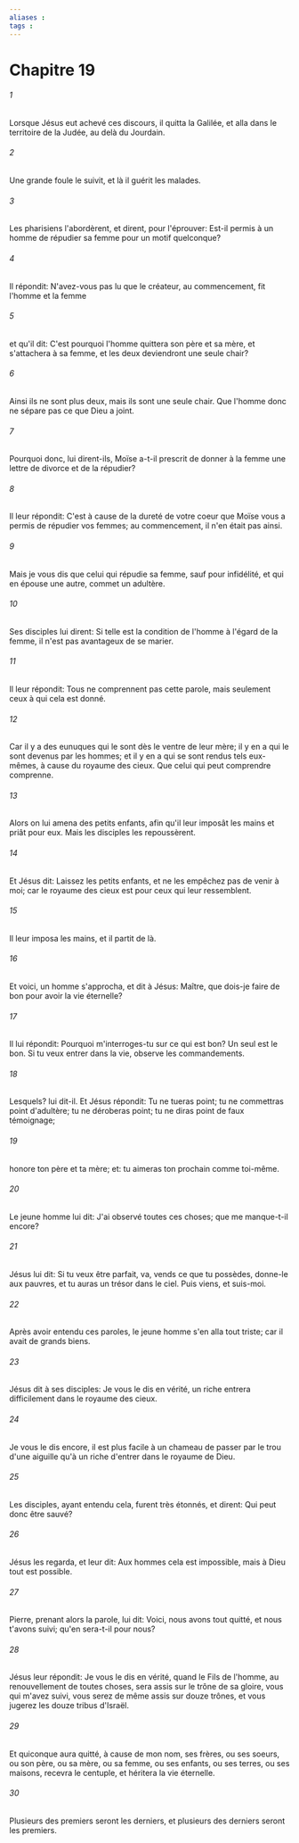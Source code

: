 ```yaml
---
aliases : 
tags : 
---
```


# Chapitre 19

###### 1
Lorsque Jésus eut achevé ces discours, il quitta la Galilée, et alla dans le territoire de la Judée, au delà du Jourdain.
###### 2
Une grande foule le suivit, et là il guérit les malades.
###### 3
Les pharisiens l'abordèrent, et dirent, pour l'éprouver: Est-il permis à un homme de répudier sa femme pour un motif quelconque?
###### 4
Il répondit: N'avez-vous pas lu que le créateur, au commencement, fit l'homme et la femme
###### 5
et qu'il dit: C'est pourquoi l'homme quittera son père et sa mère, et s'attachera à sa femme, et les deux deviendront une seule chair?
###### 6
Ainsi ils ne sont plus deux, mais ils sont une seule chair. Que l'homme donc ne sépare pas ce que Dieu a joint.
###### 7
Pourquoi donc, lui dirent-ils, Moïse a-t-il prescrit de donner à la femme une lettre de divorce et de la répudier?
###### 8
Il leur répondit: C'est à cause de la dureté de votre coeur que Moïse vous a permis de répudier vos femmes; au commencement, il n'en était pas ainsi.
###### 9
Mais je vous dis que celui qui répudie sa femme, sauf pour infidélité, et qui en épouse une autre, commet un adultère.
###### 10
Ses disciples lui dirent: Si telle est la condition de l'homme à l'égard de la femme, il n'est pas avantageux de se marier.
###### 11
Il leur répondit: Tous ne comprennent pas cette parole, mais seulement ceux à qui cela est donné.
###### 12
Car il y a des eunuques qui le sont dès le ventre de leur mère; il y en a qui le sont devenus par les hommes; et il y en a qui se sont rendus tels eux-mêmes, à cause du royaume des cieux. Que celui qui peut comprendre comprenne.
###### 13
Alors on lui amena des petits enfants, afin qu'il leur imposât les mains et priât pour eux. Mais les disciples les repoussèrent.
###### 14
Et Jésus dit: Laissez les petits enfants, et ne les empêchez pas de venir à moi; car le royaume des cieux est pour ceux qui leur ressemblent.
###### 15
Il leur imposa les mains, et il partit de là.
###### 16
Et voici, un homme s'approcha, et dit à Jésus: Maître, que dois-je faire de bon pour avoir la vie éternelle?
###### 17
Il lui répondit: Pourquoi m'interroges-tu sur ce qui est bon? Un seul est le bon. Si tu veux entrer dans la vie, observe les commandements.
###### 18
Lesquels? lui dit-il. Et Jésus répondit: Tu ne tueras point; tu ne commettras point d'adultère; tu ne déroberas point; tu ne diras point de faux témoignage;
###### 19
honore ton père et ta mère; et: tu aimeras ton prochain comme toi-même.
###### 20
Le jeune homme lui dit: J'ai observé toutes ces choses; que me manque-t-il encore?
###### 21
Jésus lui dit: Si tu veux être parfait, va, vends ce que tu possèdes, donne-le aux pauvres, et tu auras un trésor dans le ciel. Puis viens, et suis-moi.
###### 22
Après avoir entendu ces paroles, le jeune homme s'en alla tout triste; car il avait de grands biens.
###### 23
Jésus dit à ses disciples: Je vous le dis en vérité, un riche entrera difficilement dans le royaume des cieux.
###### 24
Je vous le dis encore, il est plus facile à un chameau de passer par le trou d'une aiguille qu'à un riche d'entrer dans le royaume de Dieu.
###### 25
Les disciples, ayant entendu cela, furent très étonnés, et dirent: Qui peut donc être sauvé?
###### 26
Jésus les regarda, et leur dit: Aux hommes cela est impossible, mais à Dieu tout est possible.
###### 27
Pierre, prenant alors la parole, lui dit: Voici, nous avons tout quitté, et nous t'avons suivi; qu'en sera-t-il pour nous?
###### 28
Jésus leur répondit: Je vous le dis en vérité, quand le Fils de l'homme, au renouvellement de toutes choses, sera assis sur le trône de sa gloire, vous qui m'avez suivi, vous serez de même assis sur douze trônes, et vous jugerez les douze tribus d'Israël.
###### 29
Et quiconque aura quitté, à cause de mon nom, ses frères, ou ses soeurs, ou son père, ou sa mère, ou sa femme, ou ses enfants, ou ses terres, ou ses maisons, recevra le centuple, et héritera la vie éternelle.
###### 30
Plusieurs des premiers seront les derniers, et plusieurs des derniers seront les premiers.
